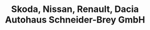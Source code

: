 ---
title: "Skoda, Nissan, Renault, Dacia Autohaus Schneider-Brey GmbH"
url: /arnstadt/skoda-nissan-renault-dacia-autohaus-schneider-brey-gmbh/
shop: Autohaus
---